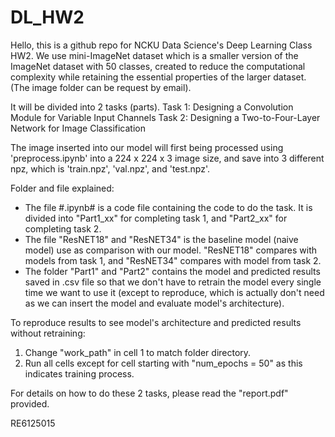 # DL_HW2

Hello, this is a github repo for NCKU Data Science's Deep Learning Class HW2.
We use mini-ImageNet dataset which is a smaller version of the ImageNet dataset with 50 classes, created to reduce the computational complexity while retaining the essential properties of the larger dataset. (The image folder can be request by email).

It will be divided into 2 tasks (parts).
Task 1: Designing a Convolution Module for Variable Input Channels
Task 2: Designing a Two-to-Four-Layer Network for Image Classification


The image inserted into our model will first being processed using 'preprocess.ipynb' into a 224 x 224 x 3 image size, and save into 3 different npz, which is 'train.npz', 'val.npz', and 'test.npz'.

Folder and file explained:
- The file #.ipynb# is a code file containing the code to do the task. It is divided into "Part1_xx" for completing task 1, and "Part2_xx" for completing task 2.
- The file "ResNET18" and "ResNET34" is the baseline model (naive model) use as comparison with our model. "ResNET18" compares with models from task 1, and "ResNET34" compares with model from task 2.
- The folder "Part1" and "Part2" contains the model and predicted results saved in .csv file so that we don't have to retrain the model every single time we want to use it (except to reproduce, which is actually don't need as we can insert the model and evaluate model's architecture).

To reproduce results to see model's architecture and predicted results without retraining:
1. Change "work_path" in cell 1 to match folder directory.
2. Run all cells except for cell starting with "num_epochs = 50" as this indicates training process.

For details on how to do these 2 tasks, please read the "report.pdf" provided.

RE6125015